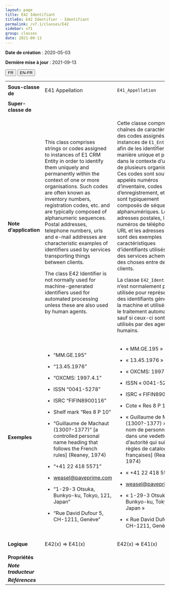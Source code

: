```yaml
---
layout: page
title: E42 Identifiant
titleEn: E42 Identifier - Identifiant
permalink: /v7.1/classes/E42
sidebar: v71
group: classes
date: 2021-09-13
---
```


**Date de création** : 2020-05-03

**Dernière mise à jour** : 2021-09-13

<div class="lang-buttons">
  <button id="fr" class="activate">FR</button>
  <button id="en-fr">EN-FR</button>
</div>

<table>
	<tbody>
	<tr>
		<td><strong>Sous-classe de</strong></td>
		<td class="en"><p>E41 Appellation</p>
				</td>
			<td><p><code class="language-plaintext highlighter-rouge">E41_Appellation</code></p>
				</td>
			</tr>
		<tr>
		<td><strong>Super-classe de</strong></td>
		<td class="en"><p></p>
				</td>
			<td><p></p>
				</td>
			</tr>
		<tr>
		<td><strong>Note d’application</strong></td>
		<td class="en"><p>This class comprises strings or codes assigned to instances of E1 CRM Entity in order to identify them uniquely and permanently within the context of one or more organisations. Such codes are often known as inventory numbers, registration codes, etc. and are typically composed of alphanumeric sequences. Postal addresses, telephone numbers, urls and e-mail addresses are characteristic examples of identifiers used by services transporting things between clients.</p>
				<p>The class E42 Identifier is not normally used for machine-generated identifiers used for automated processing unless these are also used by human agents.</p>
				</td>
			<td><p>Cette classe comprend des chaînes de caractères ou des codes assignés à des instances de <code class="language-plaintext highlighter-rouge">E1_Entité_CRM</code> afin de les identifier de manière unique et pérenne dans le contexte d’une ou de plusieurs organisations. Ces codes sont souvent appelés numéros d’inventaire, codes d’enregistrement, etc. et sont typiquement composés de séquences alphanumériques. Les adresses postales, les numéros de téléphone, les URL et les adresses courriel sont des exemples caractéristiques d’identifiants utilisés par des services acheminant des choses entre des clients. </p>
				<p></p>
				<p>La classe <code class="language-plaintext highlighter-rouge">E42_Identifiant</code> n’est normalement pas utilisée pour représenter des identifiants générés par la machine et utilisés pour le traitement automatisé, sauf si ceux-ci sont aussi utilisés par des agents humains. </p>
				</td>
			</tr>
		<tr>
		<td><strong>Exemples</strong></td>
		<td class="en"><ul><li><p>“MM.GE.195”</p>
				</li>
						<li><p>“13.45.1976”</p>
				</li>
							<li><p>“OXCMS: 1997.4.1”</p>
				</li>
							<li><p>ISSN “0041-5278”</p>
				</li>
							<li><p>ISRC “FIFIN8900116”</p>
				</li>
							<li><p>Shelf mark “Res 8 P 10”</p>
				</li>
							<li><p>“Guillaume de Machaut (1300?-1377)” [a controlled personal name heading that follows the French rules] (Reaney, 1974)</p>
				</li>
							<li><p>“+41 22 418 5571”</p>
				</li>
							<li><p><a href="mailto:weasel@paveprime.com""><span class="underline">weasel@paveprime.com</span></a></p>
				</li>
							<li><p>“1-29-3 Otsuka, Bunkyo-ku, Tokyo, 121, Japan”</p>
				</li>
							<li><p>“Rue David Dufour 5, CH-1211, Genève”</p>
				</li></ul>
							</td>
			<td><ul><li><p>« MM.GE.195 »</p>
				</li>
						<li><p>« 13.45.1976 »</p>
				</li>
							<li><p>« OXCMS: 1997.4.1 »</p>
				</li>
							<li><p>ISSN « 0041-5278 »</p>
				</li>
							<li><p>ISRC « FIFIN8900116 »</p>
				</li>
							<li><p>Cote « Res 8 P 10 »</p>
				</li>
							<li><p>« Guillaume de Machaut (1300?-1377) » [un nom de personne utilisé dans une vedette d’autorité qui suit les règles de catalogage françaises] (Reaney, 1974)</p>
				</li>
							<li><p>« +41 22 418 5571 »</p>
				</li>
							<li><p><a href="mailto:weasel@paveprime.com""><span class="underline">weasel@paveprime.com</span></a></p>
				</li>
							<li><p>« 1-29-3 Otsuka, Bunkyo-ku, Tokyo, 121, Japan »</p>
				</li>
							<li><p>« Rue David Dufour 5, CH-1211, Genève »</p>
				</li></ul>
							</td>
			</tr>
		<tr>
		<td><strong>Logique</strong></td>
		<td class="en"><p>E42(x) ⇒ E41(x)</p>
				</td>
			<td><p>E42(x) ⇒ E41(x)</p>
				</td>
			</tr>
		<tr>
		<td><strong>Propriétés</strong></td>
		<td class="en"><p></p>
				</td>
			<td><p></p>
				</td>
			</tr>
		<tr>
		<td><strong><em>Note traducteur</em></strong></td>
		<td colspan="2"><p></p>
				</td>
			</tr>
		<tr>
		<td><strong><em>Références</em></strong></td>
		<td colspan="2"><p><em></em></p>
				</td>
			</tr>
		</tbody>
	</table>
	